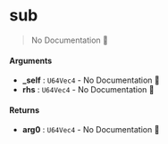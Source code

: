 # sub

> No Documentation 🚧

#### Arguments

- **\_self** : `U64Vec4` \- No Documentation 🚧
- **rhs** : `U64Vec4` \- No Documentation 🚧

#### Returns

- **arg0** : `U64Vec4` \- No Documentation 🚧